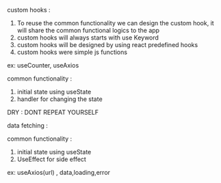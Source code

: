 custom hooks :

1. To reuse the common functionality we can design the custom hook, it will share the common functional logics to the app
2. custom hooks will always starts with use Keyword
3. custom hooks will be designed by using react predefined hooks
4. custom hooks were simple js functions

ex: useCounter, useAxios

common functionality :

1. initial state using useState
2. handler for changing the state

DRY : DONT REPEAT YOURSELF

data fetching :

common functionality :

1. initial state using useState
2. UseEffect for side effect

ex: useAxios(url) , data,loading,error
